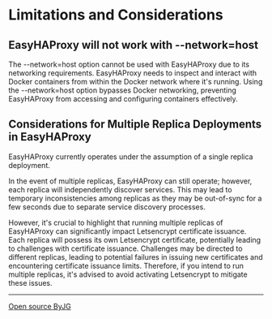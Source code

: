 # Limitations and Considerations

## EasyHAProxy will not work with --network=host

The --network=host option cannot be used with EasyHAProxy due to its networking requirements. 
EasyHAProxy needs to inspect and interact with Docker containers from within the Docker network 
where it's running. Using the --network=host option bypasses Docker networking, 
preventing EasyHAProxy from accessing and configuring containers effectively.

## Considerations for Multiple Replica Deployments in EasyHAProxy

EasyHAProxy currently operates under the assumption of a single replica deployment.

In the event of multiple replicas, EasyHAProxy can still operate; however, each replica will independently 
discover services. This may lead to temporary inconsistencies among replicas as they may be out-of-sync 
for a few seconds due to separate service discovery processes.

However, it's crucial to highlight that running multiple replicas of EasyHAProxy can significantly 
impact Letsencrypt certificate issuance. Each replica will possess its own Letsencrypt certificate, 
potentially leading to challenges with certificate issuance. Challenges may be directed to different replicas,
leading to potential failures in issuing new certificates and encountering certificate issuance limits. 
Therefore, if you intend to run multiple replicas, it's advised to avoid activating Letsencrypt to mitigate 
these issues.

----
[Open source ByJG](http://opensource.byjg.com)